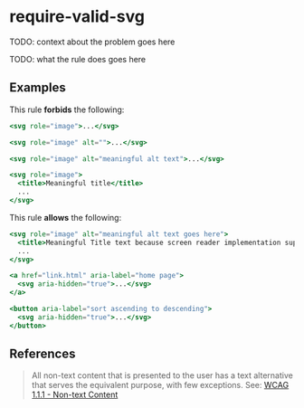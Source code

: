 # require-valid-svg

TODO: context about the problem goes here

TODO: what the rule does goes here

## Examples

This rule **forbids** the following:

```hbs
<svg role="image">...</svg>
```

```hbs
<svg role="image" alt="">...</svg>
```

```hbs
<svg role="image" alt="meaningful alt text">...</svg>
```

```hbs
<svg role="image">
  <title>Meaningful title</title>
  ...
</svg>
```

This rule **allows** the following:

```hbs
<svg role="image" alt="meaningful alt text goes here">
  <title>Meaningful Title text because screen reader implementation support is spotty</title>
  ...
</svg>
```

```hbs
<a href="link.html" aria-label="home page">
  <svg aria-hidden="true">...</svg>
</a>
```

```hbs
<button aria-label="sort ascending to descending">
  <svg aria-hidden="true">...</svg>
</button>
```

## References

> All non-text content that is presented to the user has a text alternative that serves the equivalent purpose, with few exceptions. See: [WCAG 1.1.1 - Non-text Content](https://www.w3.org/TR/WCAG21/#non-text-content)

